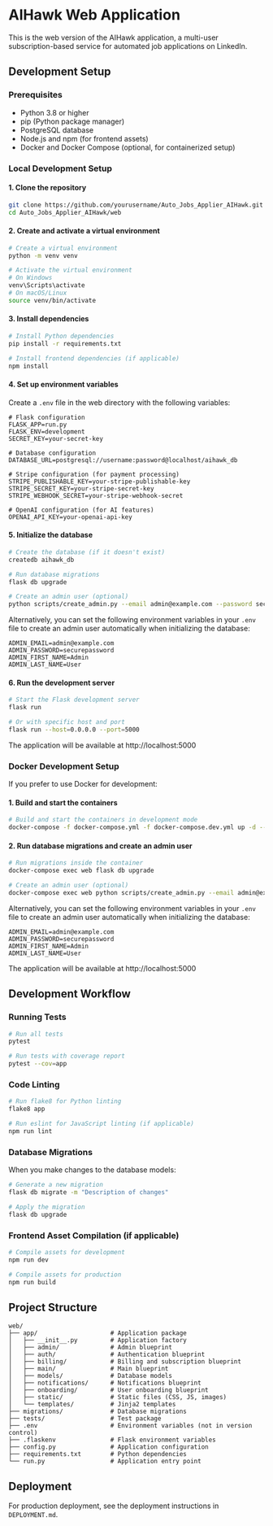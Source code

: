 # AIHawk Web Application

This is the web version of the AIHawk application, a multi-user subscription-based service for automated job applications on LinkedIn.

## Development Setup

### Prerequisites

- Python 3.8 or higher
- pip (Python package manager)
- PostgreSQL database
- Node.js and npm (for frontend assets)
- Docker and Docker Compose (optional, for containerized setup)

### Local Development Setup

#### 1. Clone the repository

```bash
git clone https://github.com/yourusername/Auto_Jobs_Applier_AIHawk.git
cd Auto_Jobs_Applier_AIHawk/web
```

#### 2. Create and activate a virtual environment

```bash
# Create a virtual environment
python -m venv venv

# Activate the virtual environment
# On Windows
venv\Scripts\activate
# On macOS/Linux
source venv/bin/activate
```

#### 3. Install dependencies

```bash
# Install Python dependencies
pip install -r requirements.txt

# Install frontend dependencies (if applicable)
npm install
```

#### 4. Set up environment variables

Create a `.env` file in the web directory with the following variables:

```
# Flask configuration
FLASK_APP=run.py
FLASK_ENV=development
SECRET_KEY=your-secret-key

# Database configuration
DATABASE_URL=postgresql://username:password@localhost/aihawk_db

# Stripe configuration (for payment processing)
STRIPE_PUBLISHABLE_KEY=your-stripe-publishable-key
STRIPE_SECRET_KEY=your-stripe-secret-key
STRIPE_WEBHOOK_SECRET=your-stripe-webhook-secret

# OpenAI configuration (for AI features)
OPENAI_API_KEY=your-openai-api-key
```

#### 5. Initialize the database

```bash
# Create the database (if it doesn't exist)
createdb aihawk_db

# Run database migrations
flask db upgrade

# Create an admin user (optional)
python scripts/create_admin.py --email admin@example.com --password securepassword --first-name Admin --last-name User
```

Alternatively, you can set the following environment variables in your `.env` file to create an admin user automatically when initializing the database:

```
ADMIN_EMAIL=admin@example.com
ADMIN_PASSWORD=securepassword
ADMIN_FIRST_NAME=Admin
ADMIN_LAST_NAME=User
```

#### 6. Run the development server

```bash
# Start the Flask development server
flask run

# Or with specific host and port
flask run --host=0.0.0.0 --port=5000
```

The application will be available at http://localhost:5000

### Docker Development Setup

If you prefer to use Docker for development:

#### 1. Build and start the containers

```bash
# Build and start the containers in development mode
docker-compose -f docker-compose.yml -f docker-compose.dev.yml up -d --build
```

#### 2. Run database migrations and create an admin user

```bash
# Run migrations inside the container
docker-compose exec web flask db upgrade

# Create an admin user (optional)
docker-compose exec web python scripts/create_admin.py --email admin@example.com --password securepassword --first-name Admin --last-name User
```

Alternatively, you can set the following environment variables in your `.env` file to create an admin user automatically when initializing the database:

```
ADMIN_EMAIL=admin@example.com
ADMIN_PASSWORD=securepassword
ADMIN_FIRST_NAME=Admin
ADMIN_LAST_NAME=User
```

The application will be available at http://localhost:5000

## Development Workflow

### Running Tests

```bash
# Run all tests
pytest

# Run tests with coverage report
pytest --cov=app
```

### Code Linting

```bash
# Run flake8 for Python linting
flake8 app

# Run eslint for JavaScript linting (if applicable)
npm run lint
```

### Database Migrations

When you make changes to the database models:

```bash
# Generate a new migration
flask db migrate -m "Description of changes"

# Apply the migration
flask db upgrade
```

### Frontend Asset Compilation (if applicable)

```bash
# Compile assets for development
npm run dev

# Compile assets for production
npm run build
```

## Project Structure

```
web/
├── app/                    # Application package
│   ├── __init__.py         # Application factory
│   ├── admin/              # Admin blueprint
│   ├── auth/               # Authentication blueprint
│   ├── billing/            # Billing and subscription blueprint
│   ├── main/               # Main blueprint
│   ├── models/             # Database models
│   ├── notifications/      # Notifications blueprint
│   ├── onboarding/         # User onboarding blueprint
│   ├── static/             # Static files (CSS, JS, images)
│   └── templates/          # Jinja2 templates
├── migrations/             # Database migrations
├── tests/                  # Test package
├── .env                    # Environment variables (not in version control)
├── .flaskenv               # Flask environment variables
├── config.py               # Application configuration
├── requirements.txt        # Python dependencies
└── run.py                  # Application entry point
```

## Deployment

For production deployment, see the deployment instructions in `DEPLOYMENT.md`.
